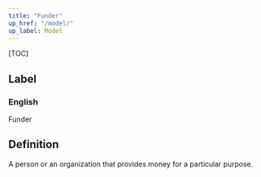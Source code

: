 ```yaml
---
title: "Funder"
up_href: "/model/"
up_label: Model
---
```


[TOC]

## Label

### English
Funder


## Definition
A person or an organization that provides money for a particular purpose. 


    
